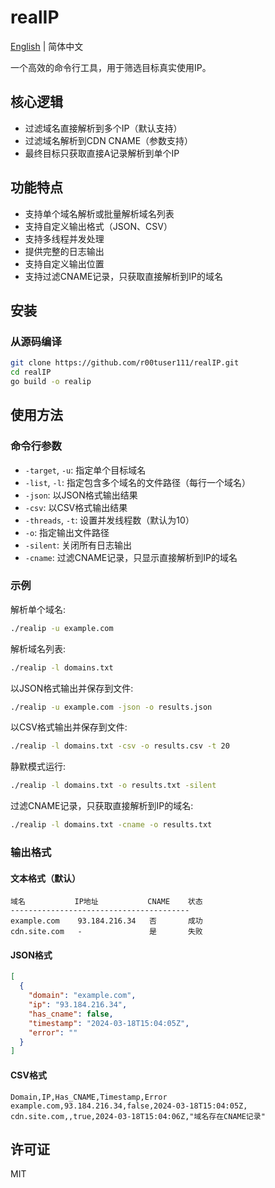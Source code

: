# realIP

[English](README_EN.md) | 简体中文

一个高效的命令行工具，用于筛选目标真实使用IP。

## 核心逻辑
- 过滤域名直接解析到多个IP（默认支持）
- 过滤域名解析到CDN CNAME（参数支持）
- 最终目标只获取直接A记录解析到单个IP

## 功能特点

- 支持单个域名解析或批量解析域名列表
- 支持自定义输出格式（JSON、CSV）
- 支持多线程并发处理
- 提供完整的日志输出
- 支持自定义输出位置
- 支持过滤CNAME记录，只获取直接解析到IP的域名

## 安装

### 从源码编译

```bash
git clone https://github.com/r00tuser111/realIP.git
cd realIP
go build -o realip
```

## 使用方法

### 命令行参数

- `-target`, `-u`: 指定单个目标域名
- `-list`, `-l`: 指定包含多个域名的文件路径（每行一个域名）
- `-json`: 以JSON格式输出结果
- `-csv`: 以CSV格式输出结果
- `-threads`, `-t`: 设置并发线程数（默认为10）
- `-o`: 指定输出文件路径
- `-silent`: 关闭所有日志输出
- `-cname`: 过滤CNAME记录，只显示直接解析到IP的域名

### 示例

解析单个域名:
```bash
./realip -u example.com
```

解析域名列表:
```bash
./realip -l domains.txt
```

以JSON格式输出并保存到文件:
```bash
./realip -u example.com -json -o results.json
```

以CSV格式输出并保存到文件:
```bash
./realip -l domains.txt -csv -o results.csv -t 20
```

静默模式运行:
```bash
./realip -l domains.txt -o results.txt -silent
```

过滤CNAME记录，只获取直接解析到IP的域名:
```bash
./realip -l domains.txt -cname -o results.txt
```

### 输出格式

#### 文本格式（默认）
```
域名           IP地址           CNAME    状态
----------------------------------------
example.com    93.184.216.34   否       成功
cdn.site.com   -               是       失败
```

#### JSON格式
```json
[
  {
    "domain": "example.com",
    "ip": "93.184.216.34",
    "has_cname": false,
    "timestamp": "2024-03-18T15:04:05Z",
    "error": ""
  }
]
```

#### CSV格式
```csv
Domain,IP,Has_CNAME,Timestamp,Error
example.com,93.184.216.34,false,2024-03-18T15:04:05Z,
cdn.site.com,,true,2024-03-18T15:04:06Z,"域名存在CNAME记录"
```

## 许可证

MIT
